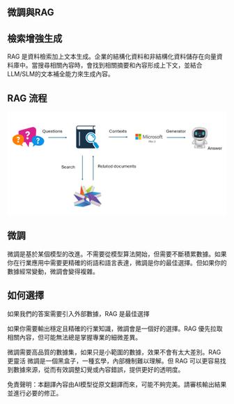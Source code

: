 ## 微調與RAG

## 檢索增強生成

RAG 是資料檢索加上文本生成。企業的結構化資料和非結構化資料儲存在向量資料庫中。當搜尋相關內容時，會找到相關摘要和內容形成上下文，並結合LLM/SLM的文本補全能力來生成內容。

## RAG 流程
![FinetuningvsRAG](../../../../translated_images/rag.20124d5657be35073dd1dbc93411c24ed912cbcc3bab5d37d28e648e6f175b7e.tw.png)

## 微調
微調是基於某個模型的改進。不需要從模型算法開始，但需要不斷積累數據。如果你在行業應用中需要更精確的術語和語言表達，微調是你的最佳選擇。但如果你的數據經常變動，微調會變得複雜。

## 如何選擇
如果我們的答案需要引入外部數據，RAG 是最佳選擇

如果你需要輸出穩定且精確的行業知識，微調會是一個好的選擇。RAG 優先拉取相關內容，但可能無法總是掌握專業的細微差異。

微調需要高品質的數據集，如果只是小範圍的數據，效果不會有太大差別。RAG 更靈活
微調是一個黑盒子，一種玄學，內部機制難以理解。但 RAG 可以更容易找到數據來源，從而有效調整幻覺或內容錯誤，提供更好的透明度。

免責聲明：本翻譯內容由AI模型從原文翻譯而來，可能不夠完美。請審核輸出結果並進行必要的修正。